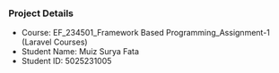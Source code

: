 

### Project Details
- Course: EF_234501_Framework Based Programming_Assignment-1 (Laravel Courses)
- Student Name: Muiz Surya Fata
- Student ID: 5025231005
